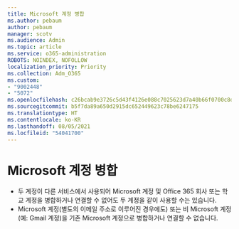 ```yaml
---
title: Microsoft 계정 병합
ms.author: pebaum
author: pebaum
manager: scotv
ms.audience: Admin
ms.topic: article
ms.service: o365-administration
ROBOTS: NOINDEX, NOFOLLOW
localization_priority: Priority
ms.collection: Adm_O365
ms.custom:
- "9002448"
- "5072"
ms.openlocfilehash: c26bcab9e3726c5d43f4126e088c7025623d7a40b66f0700c8d5e7edf1261986
ms.sourcegitcommit: b5f7da89a650d2915dc652449623c78be6247175
ms.translationtype: HT
ms.contentlocale: ko-KR
ms.lasthandoff: 08/05/2021
ms.locfileid: "54041700"
---
```

# <a name="merge-microsoft-accounts"></a>Microsoft 계정 병합

- 두 계정이 다른 서비스에서 사용되어 Microsoft 계정 및 Office 365 회사 또는 학교 계정을 병합하거나 연결할 수 없어도 두 계정을 같이 사용할 수는 있습니다.
- Microsoft 계정(별도의 이메일 주소로 이루어진 경우에도) 또는 비 Microsoft 계정(예: Gmail 계정)을 기존 Microsoft 계정으로 병합하거나 연결할 수 없습니다.
